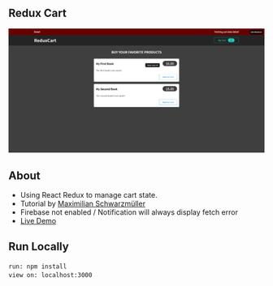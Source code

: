 ## Redux Cart

!["Redux Cart"](https://github.com/WebDevBernard/Redux-Store/blob/main/img/redux-store.png?raw=true)

## About

- Using React Redux to manage cart state.
- Tutorial by [Maximilian Schwarzmüller](https://www.udemy.com/course/react-the-complete-guide-incl-redux/)
- Firebase not enabled / Notification will always display fetch error
- [Live Demo](https://redux-store-two.vercel.app/)

## Run Locally

`run: npm install`<br/>
`view on: localhost:3000`
